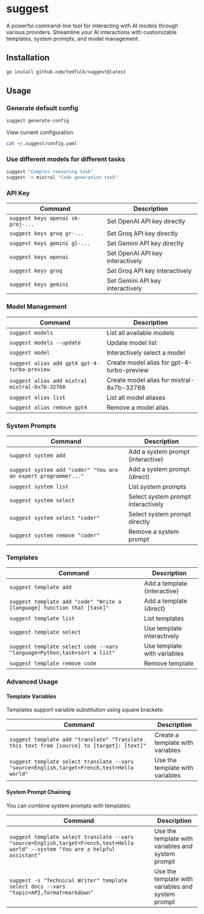 # suggest

A powerful command-line tool for interacting with AI models through various providers. Streamline your AI interactions with customizable templates, system prompts, and model management.

## Installation

```bash
go install github.com/tedfulk/suggest@latest
```

## Usage

### Generate default config

```bash
suggest generate-config
```

View current configuration

```bash
cat ~/.suggest/config.yaml
```

### Use different models for different tasks

```bash
suggest "Complex reasoning task"
suggest -m mixtral "Code generation task"
```

### API Key

| Command                           | Description                      |
| --------------------------------- | -------------------------------- |
| `suggest keys openai sk-proj-...` | Set OpenAI API key directly      |
| `suggest keys groq gr-...`        | Set Groq API key directly        |
| `suggest keys gemini gl-...`      | Set Gemini API key directly      |
| `suggest keys openai`             | Set OpenAI API key interactively |
| `suggest keys groq`               | Set Groq API key interactively   |
| `suggest keys gemini`             | Set Gemini API key interactively |

### Model Management

| Command                                        | Description                                |
| ---------------------------------------------- | ------------------------------------------ |
| `suggest models`                               | List all available models                  |
| `suggest models --update`                      | Update model list                          |
| `suggest model`                                | Interactively select a model               |
| `suggest alias add gpt4 gpt-4-turbo-preview`   | Create model alias for gpt-4-turbo-preview |
| `suggest alias add mixtral mixtral-8x7b-32768` | Create model alias for mixtral-8x7b-32768  |
| `suggest alias list`                           | List all model aliases                     |
| `suggest alias remove gpt4`                    | Remove a model alias                       |

### System Prompts

| Command                                                        | Description                        |
| -------------------------------------------------------------- | ---------------------------------- |
| `suggest system add`                                           | Add a system prompt (interactive)  |
| `suggest system add "coder" "You are an expert programmer..."` | Add a system prompt (direct)       |
| `suggest system list`                                          | List system prompts                |
| `suggest system select`                                        | Select system prompt interactively |
| `suggest system select "coder"`                                | Select system prompt directly      |
| `suggest system remove "coder"`                                | Remove a system prompt             |

### Templates

| Command                                                                  | Description                  |
| ------------------------------------------------------------------------ | ---------------------------- |
| `suggest template add`                                                   | Add a template (interactive) |
| `suggest template add "code" "Write a [language] function that [task]"`  | Add a template (direct)      |
| `suggest template list`                                                  | List templates               |
| `suggest template select`                                                | Use template interactively   |
| `suggest template select code --vars "language=Python,task=sort a list"` | Use template with variables  |
| `suggest template remove code`                                           | Remove template              |

### Advanced Usage

#### Template Variables

Templates support variable substitution using square brackets:

| Command                                                                                    | Description                      |
| ------------------------------------------------------------------------------------------ | -------------------------------- |
| `suggest template add "translate" "Translate this text from [source] to [target]: [text]"` | Create a template with variables |
| `suggest template select translate --vars "source=English,target=French,text=Hello world"` | Use the template with variables  |

#### System Prompt Chaining

You can combine system prompts with templates:

| Command                                                                                                                           | Description                                       |
| --------------------------------------------------------------------------------------------------------------------------------- | ------------------------------------------------- |
| `suggest template select translate --vars "source=English,target=French,text=Hello world" --system "You are a helpful assistant"` | Use the template with variables and system prompt |
| `suggest -s "Technical Writer" template select docs --vars "topic=API,format=markdown"`                                           | Use the template with variables and system prompt |
